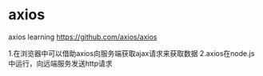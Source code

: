 # axios
axios learning
https://github.com/axios/axios

1.在浏览器中可以借助axios向服务端获取ajax请求来获取数据
2.axios在node.js中运行，向远端服务发送http请求
